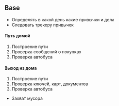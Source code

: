 ## Base
- Определять в какой день какие привычки и дела
- Следовать трекеру привычек


#### Путь домой
1) Построение пути  
2) Проверка сообщений о покупках  
3) Проверка автобуса

#### Выход из дома
1) Построение пути  
2) Проверка ключей, карт, документов  
3) Проверка автобуса  
  
- Захват мусора
